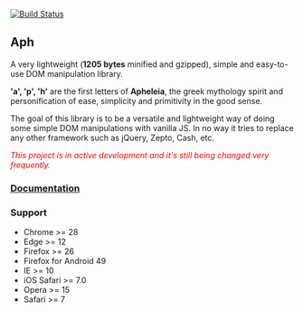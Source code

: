 [![Build Status](https://travis-ci.org/kaisermann/aph.svg?branch=master)](https://travis-ci.org/kaisermann/aph)

## Aph

A very lightweight (**1205 bytes** minified and gzipped), simple and easy-to-use DOM manipulation library.

**'a', 'p', 'h'** are the first letters of **Apheleia**, the greek mythology spirit and personification of ease, simplicity and primitivity in the good sense.

The goal of this library is to be a versatile and lightweight way of doing some simple DOM manipulations with vanilla JS. In no way it tries to replace any other framework such as jQuery, Zepto, Cash, etc.

*<span style="color: red;">This project is in active development and it's still being changed very frequently. </span>*

### [Documentation](https://github.com/kaisermann/aph/wiki)

### Support
* Chrome >= 28
* Edge >= 12
* Firefox >= 26
* Firefox for Android 49
* IE >= 10
* iOS Safari >= 7.0
* Opera >= 15
* Safari >= 7

